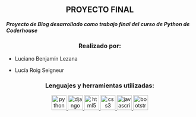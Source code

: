 <h2 align="center">PROYECTO FINAL</h2>
<p align="left">

**_Proyecto de Blog desarrollado como trabajo final del curso de Python de Coderhouse_**

</p>
<h3 align="center">Realizado por: </h3>

<p align="center">

- Luciano Benjamín Lezana

- Lucía Roig Seigneur

</p>

<h3 align="center">Lenguajes y herramientas utilizadas:</h3>
 <p align="center">
 <a href="https://www.python.org/doc/" target="_blank" rel="noreferrer"> 
<img src="https://cdn3.iconfinder.com/data/icons/logos-and-brands-adobe/512/267_Python-512.png" alt="python" width="40" height="40"/> </a> 
 <a href="https://www.djangoproject.com/" target="_blank" rel="noreferrer"> 
<img src="https://uxwing.com/wp-content/themes/uxwing/download/brands-and-social-media/django-icon.png" alt="django" width="40" height="40"/> </a> 
 <a href="https://www.w3.org/html/" target="_blank" rel="noreferrer"> 
<img src="https://i.ibb.co/M7WkcDY/HTML.png" alt="html5" width="40" height="40"/> </a> 
<a href="https://www.w3schools.com/css/" target="_blank" rel="noreferrer"> 
<img src="https://i.ibb.co/1znfnp9/CSS.png" alt="css3" width="40" height="40"/> </a> 
<a href="https://developer.mozilla.org/en-US/docs/Web/JavaScript" target="_blank" rel="noreferrer"> 
<img src="https://i.ibb.co/K5rTsj2/JS.png" alt="javascript" width="40" height="40"/> </a>
<a href="https://getbootstrap.com/docs/5.1/getting-started/introduction/" target="_blank" rel="noreferrer"> 
<img src="https://brandlogos.net/wp-content/uploads/2021/09/bootstrap-logo.png" alt="bootstrap" width="40" height="40"/> </a>
 </p>
